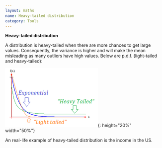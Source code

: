 ```yaml
---
layout: maths
name: Heavy-tailed distribution
category: Tools
---
```


**Heavy-tailed distribution**

A distribution is heavy-tailed when there are more chances to get large
values. Consequently, the variance is higher and will make the mean
misleading as many outliers have high values. Below are p.d.f.
(light-tailed and heavy-tailed):

![image](/assets/img/heavy-light-tailed.png){: height="20%" width="50%"}

An real-life example of heavy-tailed distribution is the income in the
US.
